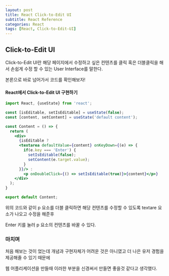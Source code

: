```yaml
---
layout: post
title: React Click-to-Edit UI
subtitle: React Reference
categories: React
tags: [React, Click-to-Edit-UI]
---
```


Click-to-Edit UI
------------

Click-to-Edit UI란 해당 페이지에서 수정하고 싶은 컨텐츠를 클릭 혹은 더블클릭을 해서 손쉽게 수정 할 수 있는 User Interface를 말한다.

본론으로 바로 넘어가서 코드를 확인해보자!

#### React에서 Click-to-Edit UI 구현하기 ####

```jsx
import React, {useState} from 'react';

const [isEditable, setIsEditable] = useState(false);
const [content, setContent] = useState('default content');

const Content = () => {
  return (
	<div>
	  {isEditable ?
	  <textarea defaultValue={content} onKeyDown={(e) => {
		if(e.key === 'Enter') {
		  setIsEditable(false);
		  setContent(e.target.value);
		}
	  }}/> :
		<p onDoubleClick={() => setIsEditable(true)}>{content}</p>}
	</div>
  );
}

export default Content;
```

위의 코드와 같이 p 요소를 더블 클릭하면 해당 컨텐츠를 수정할 수 있도록 textare 요소가 나오고 수정을 해준후

Enter 키를 눌러 p 요소의 컨텐츠를 바꿀 수 있다.

### 마치며 ###

처음 해보는 것이 었는데 개념과 구현자체가 어려운 것은 아니였고 더 나은 유저 경험을 제공해줄 수 있기 때문에

웹 어플리케이션을 만들때 이러한 부분을 신경써서 만들면 좋을것 같다고 생각했다.

